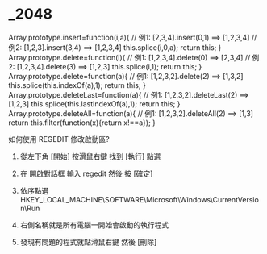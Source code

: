 _2048
=====


Array.prototype.insert=function(i,a){
// 例1: [2,3,4].insert(0,1) ==> [1,2,3,4]
// 例2: [1,2,3].insert(3,4) ==> [1,2,3,4]
	this.splice(i,0,a); return this;
}
Array.prototype.delete=function(i){
// 例1: [1,2,3,4].delete(0) ==> [2,3,4]
// 例2: [1,2,3,4].delete(3) ==> [1,2,3]
	this.splice(i,1); return this;
}
Array.prototype.delete=function(a){
// 例1: [1,2,3,2].delete(2) ==> [1,3,2]
	this.splice(this.indexOf(a),1); return this;
}
Array.prototype.deleteLast=function(a){
// 例1: [1,2,3,2].deleteLast(2) ==> [1,2,3]
	this.splice(this.lastIndexOf(a),1); return this;
}
Array.prototype.deleteAll=function(a){
// 例1: [1,2,3,2].deleteAll(2) ==> [1,3]
	return this.filter(function(x){return x!==a});
}


如何使用 REGEDIT 修改啟動區?

1. 從左下角 [開始] 按滑鼠右鍵 找到 [執行] 點選

2. 在 開啟對話框 輸入 regedit 然後 按 [確定] 

3. 依序點選 HKEY_LOCAL_MACHINE\SOFTWARE\Microsoft\Windows\CurrentVersion\Run

4. 右側名稱就是所有電腦一開始會啟動的執行程式

5. 發現有問題的程式就點滑鼠右鍵 然後 [刪除]
